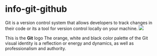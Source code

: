 # info-git-github
Git is a version control system that allows developers to track changes in their code or its a tool for version control locally on your machine.
<img src="https://cdn.iconscout.com/icon/free/png-256/free-git-logo-icon-download-in-svg-png-gif-file-formats--wordmark-programming-langugae-language-pack-logos-icons-1175220.png" > 

This is the **Git** logo
The orange, white and black color palette of the Git visual identity is a reflection or energy and dynamics, as well as professionalism and authority.


